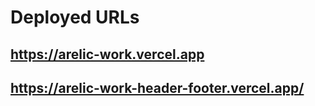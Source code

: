 # Deployed URLs

## https://arelic-work.vercel.app 

## https://arelic-work-header-footer.vercel.app/
